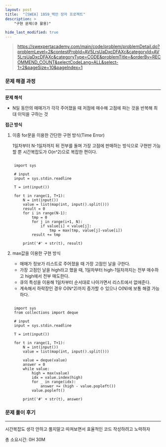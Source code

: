 ```yaml
---
layout: post
title:  "[SWEA] 1859_백만 장자 프로젝트"
description: >
    "구현 문제(큐 활용)"

hide_last_modified: true
---
```

> <https://swexpertacademy.com/main/code/problem/problemDetail.do?problemLevel=2&contestProbId=AV5LrsUaDxcDFAXc&categoryId=AV5LrsUaDxcDFAXc&categoryType=CODE&problemTitle=&orderBy=RECOMMEND_COUNT&selectCodeLang=ALL&select-1=2&pageSize=10&pageIndex=1>


### 문제 해결 과정
***
**문제 해석**
- N일 동안의 매매가가 각각 주어졌을 때 저점에 매수해 고점에 파는 것을 반복해 최대 이익을 구하는 것

**접근 방식**   
1. 이중 for문을 이용한 간단한 구현 방식(Time Error)   

    1일차부터 N-1일차까지 뒤 전부를 돌며 가장 고점에 판매하는 방식으로 구현만 가능할 뿐 시간복잡도가 O(n^2)으로 복잡한 편이다.   

```

    import sys

    # input
    input = sys.stdin.readline

    T = int(input())

    for t in range(1, T+1):
        N = int(input())
        value = list(map(int, input().split()))
        result = 0
        for i in range(N-1):
            tmp = 0
            for j in range(i+1, N):
                if value[i] < value[j]:
                    tmp = max(tmp, value[j]-value[i])
            result += tmp

        print('#' + str(t), result)

```

2. max값을 이용한 구현 방식   

    - 매매가 정보가 리스트로 주어졌을 때 가장 고점인 날을 구한다.
    - 가장 고점인 날을 high라고 했을 때, 1일차부터 high-1일차까지는 전부 매수하고 high에서 전부 매도한다.
    - 큐의 특성을 이용해 1일차부터 순서대로 나아가면서 리스트에서 없애준다. 
    - 계속해서 하락장인 경우 O(N^2)까지 증가할 수 있으나 O(N)에 보통 해결 가능하다.   

```

    import sys
    from collections import deque

    # input
    input = sys.stdin.readline

    T = int(input())

    for t in range(1, T+1):
        N = int(input())
        value = list(map(int, input().split()))

        value = deque(value)
        answer = 0
        while value:
            high = max(value)
            idx = value.index(high)
            for _ in range(idx):
                answer += (high - value.popleft())
            value.popleft()

        print('#' + str(t), answer)

```

### 문제 풀이 후기
***
시간복잡도 생각 안하고 풀지말고 따져보면서 효율적인 코드 작성하려고 노력하자

총 소요시간: 0H 30M